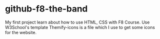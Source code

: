 # github-f8-the-band
My first project learn about how to use HTML, CSS with F8 Course. Use W3School's template
Themify-icons is a file which I use to get some icons for the website.
